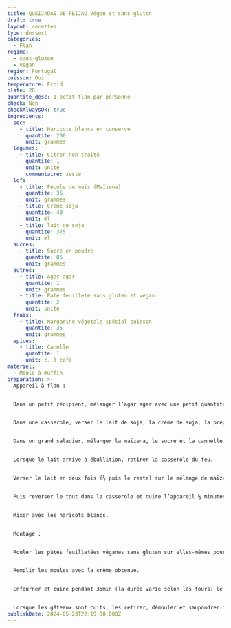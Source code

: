 ```yaml
---
title: QUEIJADAS DE FEIJAO Végan et sans gluten
draft: true
layout: recettes
type: dessert
categories:
  - Flan
regime:
  - sans-gluten
  - vegan
region: Portugal
cuisson: Oui
temperature: Froid
plate: 20
quantite_desc: 1 petit flan par personne
check: Non
checkAlwaysOk: true
ingredients:
  sec:
    - title: Haricots blancs en conserve
      quantite: 200
      unit: grammes
  legumes:
    - title: Citron non traité
      quantite: 1
      unit: unité
      commentaire: zeste
  lof:
    - title: Fécule de maïs (Maïzena)
      quantite: 35
      unit: grammes
    - title: Crème soja
      quantite: 40
      unit: ml
    - title: lait de soja
      quantite: 375
      unit: ml
  sucres:
    - title: Sucre en poudre
      quantite: 85
      unit: grammes
  autres:
    - title: Agar-agar
      quantite: 1
      unit: grammes
    - title: Pate feuilleté sans gluten et vegan
      quantite: 2
      unit: unité
  frais:
    - title: Margarine végétale spécial cuisson
      quantite: 35
      unit: grammes
  epices:
    - title: Canelle
      quantite: 1
      unit: c. à café
materiel:
  - Moule à muffin
preparation: >-
  Appareil à flan :


  Dans un petit récipient, mélanger l’agar agar avec une petit quantité d’eau (10/15ml).


  Dans une casserole, verser le lait de soja, la crème de soja, la préparation eau/agar agar, le zeste de citron. Porter le tout à ébullition.


  Dans un grand saladier, mélanger la maïzena, le sucre et la cannelle puis réserver.


  Lorsque le lait arrive à ébullition, retirer la casserole du feu.


  Verser le lait en deux fois (⅓ puis le reste) sur le mélange de maïzena tout en fouettant vivement.


  Puis reverser le tout dans la casserole et cuire l’appareil ⅔ minutes sur feu moyen en fouettant énergiquement sans arrêt. Dès que l’appareil épaissit, retirer la casserole du feu et fouetter l’appareil jusqu’à ce qu’il soit lisse et homogène.


  Mixer avec les haricots blancs.


  Montage :


  Rouler les pâtes feuilletées véganes sans gluten sur elles-mêmes pour faire un rouleau. Faire des tronçons de 2 cm d’épaisseur. Placez chaque tranche dans le moule.. Bien appuyer avec le pouce de manière à étirer la pâte vers le haut du moule. 


  Remplir les moules avec la crème obtenue. 


  Enfourner et cuire pendant 35min (la durée varie selon les fours) le flan est prêt lorsqu’il est très peu tremblotant, bien levé et que la surface est bien coloré (il va beaucoup gonfler durant la cuisson mais pas de panique c’est normal, il retombera à la sortie du four).


  Lorsque les gâteaux sont cuits, les retirer, démouler et saupoudrer de sucre glace.
publishDate: 2024-05-23T22:19:00.000Z
---
```

